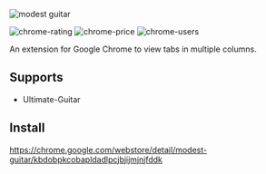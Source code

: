 ![modest guitar](https://user-images.githubusercontent.com/2003998/62826414-5fad9280-bbbb-11e9-9be9-07220e88cc38.png)

![chrome-rating](https://img.shields.io/chrome-web-store/stars/kbdobpkcobapldadlpcjbjijmjnjfddk)
![chrome-price](https://img.shields.io/chrome-web-store/price/kbdobpkcobapldadlpcjbjijmjnjfddk)
![chrome-users](https://img.shields.io/chrome-web-store/users/kbdobpkcobapldadlpcjbjijmjnjfddk)

An extension for Google Chrome to view tabs in multiple columns.

## Supports
- Ultimate-Guitar

## Install
https://chrome.google.com/webstore/detail/modest-guitar/kbdobpkcobapldadlpcjbjijmjnjfddk
